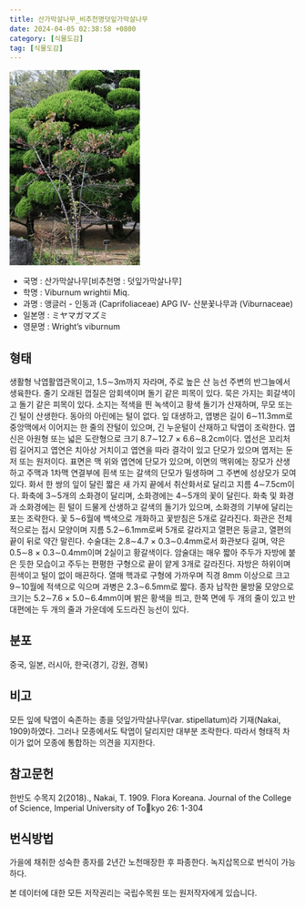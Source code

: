 ```yaml
---
title: 산가막살나무_비추천명덧잎가막살나무
date: 2024-04-05 02:38:58 +0800
category: [식물도감]
tag: [식물도감]
---
```




![산가막살나무[비추천명 : 덧잎가막살나무]](/assets/img/fileUpload/plants/basic/Caprifoliaceae/Viburnum/16151/16151_7_th2.JPG)
- 국명 : 산가막살나무[비추천명 : 덧잎가막살나무]
- 학명 : Viburnum wrightii Miq.
- 과명 : 앵글러 - 인동과 (Caprifoliaceae) APG Ⅳ- 산분꽃나무과 (Viburnaceae)
- 일본명 : ミヤマガマズミ
- 영문명 : Wright’s viburnum


## 형태
생활형 낙엽활엽관목이고, 1.5∼3m까지 자라며, 주로 높은 산 능선 주변의 반그늘에서 생육한다. 줄기 오래된 껍질은 암회색이며 돌기 같은 피목이 있다. 묵은 가지는 회갈색이고 돌기 같은 피목이 있다. 소지는 적색을 띈 녹색이고 황색 돌기가 산재하며, 무모 또는 긴 털이 산생한다. 동아의 아린에는 털이 없다. 잎 대생하고, 엽병은 길이 6∼11.3mm로 중앙맥에서 이어지는 한 줄의 잔털이 있으며, 긴 누운털이 산재하고 탁엽이 조락한다. 엽신은 아원형 또는 넓은 도란형으로 크기 8.7∼12.7 × 6.6∼8.2cm이다. 엽선은 꼬리처럼 길어지고 엽연은 치아상 거치이고 엽연을 따라 결각이 있고 단모가 있으며 엽저는 둔저 또는 원저이다. 표면은 맥 위와 엽연에 단모가 있으며, 이면의 맥위에는 장모가 산생하고 주맥과 1차맥 연결부에 흰색 또는 갈색의 단모가 밀생하며 그 주변에 성상모가 모여 있다. 화서 한 쌍의 잎이 달린 짧은 새 가지 끝에서 취산화서로 달리고 지름 4∼7.5cm이다. 화축에 3∼5개의 소화경이 달리며, 소화경에는 4∼5개의 꽃이 달린다. 화축 및 화경과 소화경에는 흰 털이 드물게 산생하고 갈색의 돌기가 있으며, 소화경의 기부에 달리는 포는 조락한다. 꽃 5∼6월에 백색으로 개화하고 꽃받침은 5개로 갈라진다. 화관은 전체적으로는 접시 모양이며 지름 5.2∼6.1mm로써 5개로 갈라지고 열편은 둥글고, 열편의 끝이 뒤로 약간 말린다. 수술대는 2.8∼4.7 × 0.3∼0.4mm로서 화관보다 길며, 약은 0.5∼8 × 0.3∼0.4mm이며 2실이고 황갈색이다. 암술대는 매우 짧아 주두가 자방에 붙은 듯한 모습이고 주두는 편평한 구형으로 끝이 얕게 3개로 갈라진다. 자방은 하위이며 흰색이고 털이 없이 매끈하다. 열매 핵과로 구형에 가까우며 직경 8mm 이상으로 크고 9∼10월에 적색으로 익으며 과병은 2.3∼6.5mm로 짧다. 종자 납작한 물방울 모양으로 크기는 5.2∼7.6 × 5.0∼6.4mm이며 밝은 황색을 띄고, 한쪽 면에 두 개의 줄이 있고 반대편에는 두 개의 줄과 가운데에 도드라진 능선이 있다.
## 분포
중국, 일본, 러시아, 한국(경기, 강원, 경북)
## 비고
모든 잎에 탁엽이 숙존하는 종을 덧잎가막살나무(var. stipellatum)라 기재(Nakai, 1909)하였다. 그러나 모종에서도 탁엽이 달리지만 대부분 조락한다. 따라서 형태적 차이가 없어 모종에 통합하는 의견을 지지한다.
## 참고문헌
한반도 수목지 2(2018)., Nakai, T. 1909. Flora Koreana. Journal of the College of Science, Imperial University of Tokyo 26: 1-304
## 번식방법
가을에 채취한 성숙한 종자를 2년간 노천매장한 후 파종한다. 녹지삽목으로 번식이 가능하다.






본 데이터에 대한 모든 저작권리는 국립수목원 또는 원저작자에게 있습니다.
